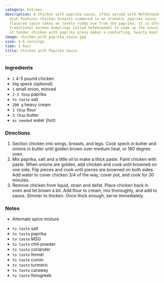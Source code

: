 ```yaml
---
category: Entrees
description: A chicken with paprika sauce, often served with Hefeknoedel. This classic
  dish features chicken breasts simmered in an aromatic paprika sauce. The richly
  flavored sauce takes on lovely ruddy hue from the paprika. It is often served with
  traditional German dumplings called hefeknoedel to soak up the sauce. The combination
  of tender chicken with paprika gravy makes a comforting, hearty meal.
image: chicken_with_paprika_sauce.jpg
size: 4-6 servings
time: 1 hour
title: Chicken with Paprika Sauce
---
```

### Ingredients

* `1` 4-5 pound chicken
* `50g` speck (optional)
* `1` small onion, minced
* `2-3 tbsp` paprika
* `to taste` salt
* `200 g` heavy cream
* `1 tbsp` flour
* `3 tbsp` butter
* `as needed` water (hot)

### Directions

1. Section chicken into wings, breasts, and legs. Cook speck in butter and onions in butter until golden brown over medium heat, or 180 degree oven.
2. Mix paprika, salt and a little oil to make a thick paste. Paint chicken with paste. When onions are golden, add chicken and cook until browned on one side. Flip pieces and cook until pieces are browned on both sides. Add water to cover chicken 3/4 of the way, cover pot, and cook for 30 minutes. 
3. Remove chicken from liquid, strain and defat. Place chicken back in oven and let brown a bit. Add flour to cream, mix thoroughly, and add to sauce. Simmer to thicken. Once thick enough, serve immediately.

### Notes

- Alternate spice mixture

* `to taste` salt
* `to taste` paprika
* `to taste` MSG
* `to taste` chili powder
* `to taste` coriander
* `to taste` fennel
* `to taste` cumin
* `to taste` turmeric
* `to taste` caraway
* `to taste` fenugreek